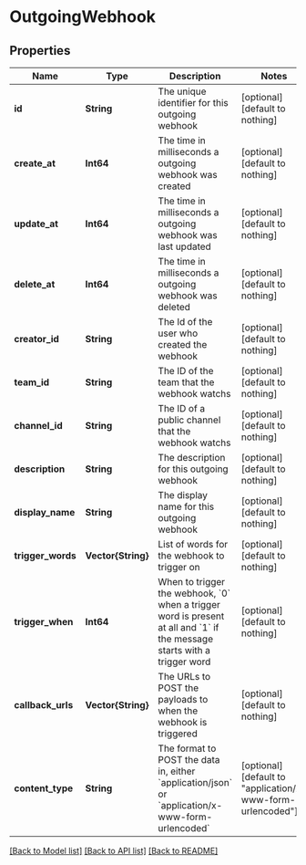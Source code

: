 # OutgoingWebhook


## Properties
Name | Type | Description | Notes
------------ | ------------- | ------------- | -------------
**id** | **String** | The unique identifier for this outgoing webhook | [optional] [default to nothing]
**create_at** | **Int64** | The time in milliseconds a outgoing webhook was created | [optional] [default to nothing]
**update_at** | **Int64** | The time in milliseconds a outgoing webhook was last updated | [optional] [default to nothing]
**delete_at** | **Int64** | The time in milliseconds a outgoing webhook was deleted | [optional] [default to nothing]
**creator_id** | **String** | The Id of the user who created the webhook | [optional] [default to nothing]
**team_id** | **String** | The ID of the team that the webhook watchs | [optional] [default to nothing]
**channel_id** | **String** | The ID of a public channel that the webhook watchs | [optional] [default to nothing]
**description** | **String** | The description for this outgoing webhook | [optional] [default to nothing]
**display_name** | **String** | The display name for this outgoing webhook | [optional] [default to nothing]
**trigger_words** | **Vector{String}** | List of words for the webhook to trigger on | [optional] [default to nothing]
**trigger_when** | **Int64** | When to trigger the webhook, &#x60;0&#x60; when a trigger word is present at all and &#x60;1&#x60; if the message starts with a trigger word | [optional] [default to nothing]
**callback_urls** | **Vector{String}** | The URLs to POST the payloads to when the webhook is triggered | [optional] [default to nothing]
**content_type** | **String** | The format to POST the data in, either &#x60;application/json&#x60; or &#x60;application/x-www-form-urlencoded&#x60; | [optional] [default to "application/x-www-form-urlencoded"]


[[Back to Model list]](../README.md#models) [[Back to API list]](../README.md#api-endpoints) [[Back to README]](../README.md)


